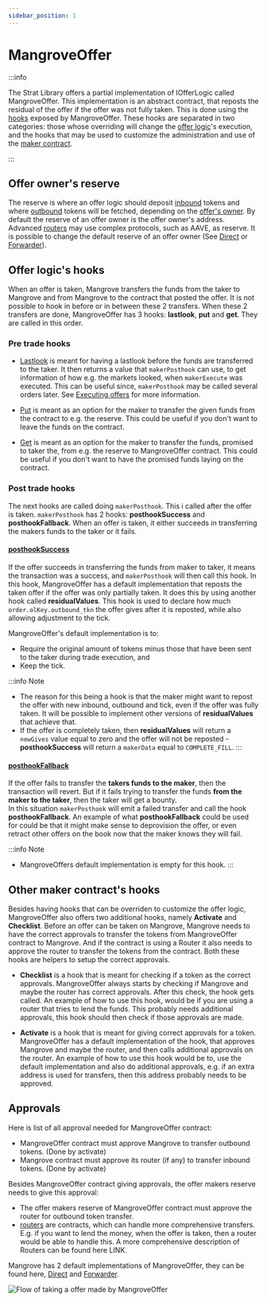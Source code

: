 ```yaml
---
sidebar_position: 1
---
```


# MangroveOffer

:::info

The Strat Library offers a partial implementation of IOfferLogic called MangroveOffer. This implementation is an abstract contract, that reposts the residual of the offer if the offer was not fully taken. This is done using the [hooks](/docs/developers/terms/hook.md) exposed by MangroveOffer. These hooks are separated in two categories: those whose overriding will change the [offer logic](/docs/developers/terms/offer-logic.md)'s execution, and the hooks that may be used to customize the administration and use of the [maker contract](/docs/developers/terms/maker-contract.md). 

:::

## Offer owner's reserve

The reserve is where an offer logic should deposit [inbound](/docs/developers/terms/inbound.md) tokens and where [outbound](/docs/developers/terms/outbound.md) tokens will be fetched, depending on the [offer's owner](/docs/developers/terms/offer-owner.md). By default the reserve of an offer owner is the offer owner's address. Advanced [routers](/docs/developers/terms/router.md) may use complex protocols, such as AAVE, as reserve. It is possible to change the default reserve of an offer owner (See [Direct](direct.md) or [Forwarder](forwarder.md)).

## Offer logic's hooks

When an offer is taken, Mangrove transfers the funds from the taker to Mangrove and from Mangrove to the contract that posted the offer. It is not possible to hook in before or in between these 2 transfers. When these 2 transfers are done, MangroveOffer has 3 hooks: **lastlook**, **put** and **get**. They are called in this order.

### Pre trade hooks

* [Lastlook](../../technical-references/main-hooks.md#last-look-before-trade) is meant for having a lastlook before the funds are transferred to the taker. It then returns a value that `makerPosthook` can use, to get information of how e.g. the markets looked, when `makerExecute` was executed. This can be useful since, `makerPosthook` may be called several orders later. See [Executing offers](../../../contracts/technical-references/taking-and-making-offers/reactive-offer/executing-offers.md) for more information.

* [Put](../../technical-references/main-hooks.md#managing-takers-payment) is meant as an option for the maker to transfer the given funds from the contract to e.g. the reserve. This could be useful if you don't want to leave the funds on the contract.

* [Get](../../technical-references/main-hooks.md#sourcing-liquidity) is meant as an option for the maker to transfer the funds, promised to taker the, from e.g. the reserve to MangroveOffer contract. This could be useful if you don't want to have the promised funds laying on the contract.

### Post trade hooks

The next hooks are called doing `makerPosthook`. This i called after the offer is taken. `makerPosthook` has 2 hooks: **posthookSuccess** and **posthookFallback**. When an offer is taken, it either succeeds in transferring the makers funds to the taker or it fails.

#### [posthookSuccess](../../technical-references/main-hooks.md#posthook-after-trade-success)

If the offer succeeds in transferring the funds from maker to taker, it means the transaction was a success, and `makerPosthook` will then call this hook. In this hook, MangroveOffer has a default implementation that reposts the taken offer if the offer was only partially taken. It does this by using another hook called **residualValues**. This hook is used to declare how much `order.olKey.outbound_tkn` the offer gives after it is reposted, while also allowing adjustment to the tick.<br />

MangroveOffer's default implementation is to:
* Require the original amount of tokens minus those that have been sent to the taker during trade execution, and
* Keep the tick.

:::info Note
* The reason for this being a hook is that the maker might want to repost the offer with new inbound, outbound and tick, even if the offer was fully taken. It will be possible to implement other versions of **residualValues** that achieve that.
* If the offer is completely taken, then **residualValues** will return a `newGives` value equal to zero and the offer will not be reposted - **posthookSuccess** will return a `makerData` equal to `COMPLETE_FILL`.
:::

#### [posthookFallback](../../technical-references/main-hooks.md#posthook-after-trade-failure)

If the offer fails to transfer the **takers funds to the maker**, then the transaction will revert. But if it fails trying to transfer the funds **from the maker to the taker**, then the taker will get a bounty.<br /> In this situation `makerPosthook` will emit a failed transfer and call the hook **posthookFallback**. An example of what **posthookFallback** could be used for could be that it might make sense to deprovision the offer, or even retract other offers on the book now that the maker knows  they will fail.

:::info Note
* MangroveOffers default implementation is empty for this hook.
:::

## Other maker contract's hooks

Besides having hooks that can be overriden to customize the offer logic, MangroveOffer also offers two additional hooks, namely **Activate** and **Checklist**. Before an offer can be taken on Mangrove, Mangrove needs to have the correct approvals to transfer the tokens from MangroveOffer contract to Mangrove. And if the contract is using a Router it also needs to approve the router to transfer the tokens from the contract. Both these hooks are helpers to setup the correct approvals.

* **Checklist** is a hook that is meant for checking if a token as the correct approvals. MangroveOffer always starts by checking if Mangrove and maybe the router has correct approvals. After this check, the hook gets called. An example of how to use this hook, would be if you are using a router that tries to lend the funds. This probably needs additional approvals, this hook should then check if those approvals are made.

* **Activate** is a hook that is meant for giving correct approvals for a token. MangroveOffer has a default implementation of the hook, that approves Mangrove and maybe the router, and then calls additional approvals on the router. An example of how to use this hook would be to, use the default implementation and also do additional approvals, e.g. if an extra address is used for transfers, then this address probably needs to be approved.

## Approvals

Here is list of all approval needed for MangroveOffer contract:

* MangroveOffer contract must approve Mangrove to transfer outbound tokens. (Done by activate)
* Mangrove contract must approve its router (if any) to transfer inbound tokens. (Done by activate)

Besides MangroveOffer contract giving approvals, the offer makers reserve needs to give this approval:

* The offer makers reserve of MangroveOffer contract must approve the router for outbound token transfer.
* [routers](../../technical-references/router.md) are contracts, which can handle more comprehensive transfers. E.g. if you want to lend the money, when the offer is taken, then a router would be able to handle this. A more comprehensive description of Routers can be found here LINK.

Mangrove has 2 default implementations of MangroveOffer, they can be found here, [Direct](direct.md) and [Forwarder](forwarder.md).

![Flow of taking a offer made by MangroveOffer](/img/assets/MangroveOffer.png)
